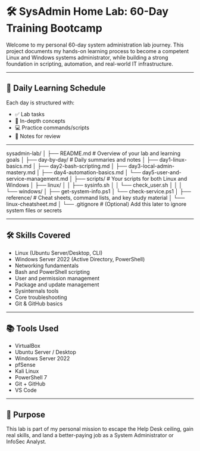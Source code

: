 # 🛠️ SysAdmin Home Lab: 60-Day Training Bootcamp

Welcome to my personal 60-day system administration lab journey. This project documents my hands-on learning process to become a competent Linux and Windows systems administrator, while building a strong foundation in scripting, automation, and real-world IT infrastructure.

---

## 📅 Daily Learning Schedule

Each day is structured with:
- ✅ Lab tasks
- 🧠 In-depth concepts
- 💻 Practice commands/scripts
- 📓 Notes for review

---

sysadmin-lab/
│
├── README.md                   # Overview of your lab and learning goals
│
├── day-by-day/                 # Daily summaries and notes
│   ├── day1-linux-basics.md
│   ├── day2-bash-scripting.md
│   ├── day3-local-admin-mastery.md
│   ├── day4-automation-basics.md
│   └── day5-user-and-service-management.md
│
├── scripts/                    # Your scripts for both Linux and Windows
│   ├── linux/
│   │   ├── sysinfo.sh
│   │   └── check_user.sh
│   │
│   └── windows/
│       ├── get-system-info.ps1
│       └── check-service.ps1
│
├── reference/                  # Cheat sheets, command lists, and key study material
│   └── linux-cheatsheet.md
│
└── .gitignore                  # (Optional) Add this later to ignore system files or secrets




---

## 🛠️ Skills Covered

- Linux (Ubuntu Server/Desktop, CLI)
- Windows Server 2022 (Active Directory, PowerShell)
- Networking fundamentals
- Bash and PowerShell scripting
- User and permission management
- Package and update management
- Sysinternals tools
- Core troubleshooting
- Git & GitHub basics

---

## 📚 Tools Used

- VirtualBox
- Ubuntu Server / Desktop
- Windows Server 2022
- pfSense
- Kali Linux
- PowerShell 7
- Git + GitHub
- VS Code

---

## 🚀 Purpose

This lab is part of my personal mission to escape the Help Desk ceiling, gain real skills, and land a better-paying job as a System Administrator or InfoSec Analyst.

